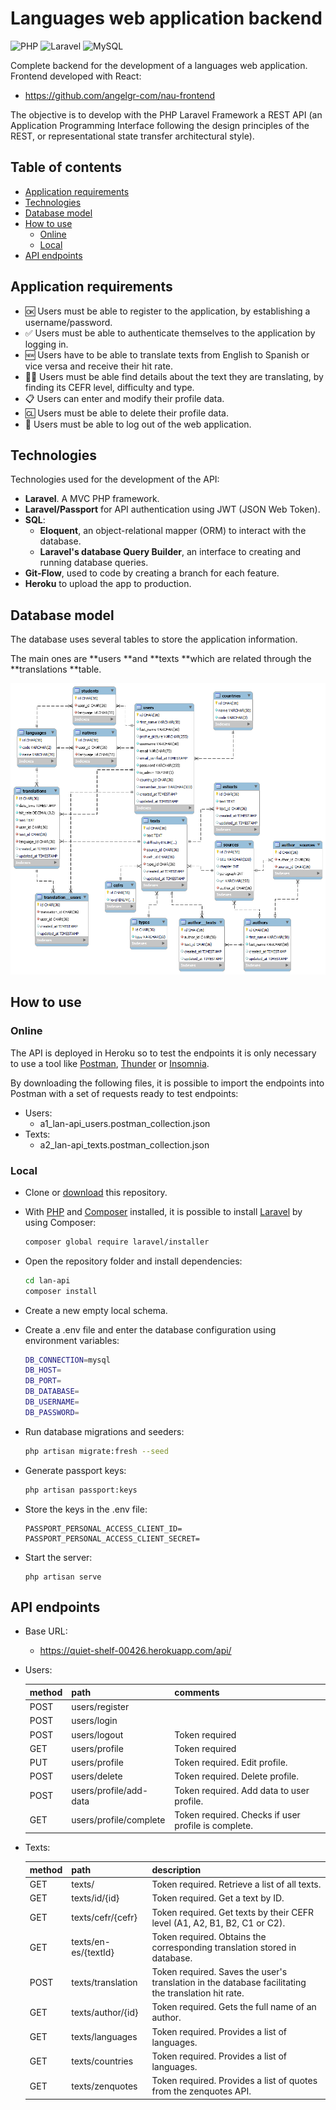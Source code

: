 # Languages web application backend

![PHP](https://img.shields.io/badge/php-%23777BB4.svg?logo=php&logoColor=white&style=for-the-badge) ![Laravel	](https://img.shields.io/badge/laravel-%23FF2D20.svg?logo=laravel&logoColor=white&style=for-the-badge) ![MySQL](https://img.shields.io/badge/mysql-%2300f.svg?logo=mysql&logoColor=white&style=for-the-badge) 

Complete backend for the development of a languages web application. Frontend developed with React:

- https://github.com/angelgr-com/nau-frontend

The objective is to develop with the PHP Laravel Framework a REST API (an Application Programming Interface following the design principles of the REST, or representational state transfer architectural style).

## Table of contents

  - [Application requirements](#application-requirements)
  - [Technologies](#technologies)
  - [Database model](#database-model)
  - [How to use](#how-to-use)
    - [Online](#online)
    - [Local](#local)
  - [API endpoints](#api-endpoints)

## Application requirements

- 🆗 Users must be able to register to the application, by establishing a username/password.
- ✅ Users must be able to authenticate themselves to the application by logging in.
- 🆕 Users have to be able to translate texts from English to Spanish or vice versa and receive their hit rate.
- 👩‍💻 Users must be able find details about the text they are translating, by finding its CEFR level, difficulty and type.
- 📋 Users can enter and modify their profile data.
- 🆑 Users must be able to delete their profile data.
- 👋 Users must be able to log out of the web application.

## Technologies

Technologies used for the development of the API:

- **Laravel**. A MVC PHP framework. 
- **Laravel/Passport** for API authentication using JWT (JSON Web Token).
- **SQL**:
  - **Eloquent**, an object-relational mapper (ORM) to interact with the database.
  - **Laravel's database Query Builder**, an interface to creating and running database queries.
- **Git-Flow**, used to code by creating a branch for each feature.
- **Heroku** to upload the app to production.

## Database model

The database uses several tables to store the application information.

The main ones are **users **and **texts **which are related through the **translations **table.

![image-20220424215550287](./assets/img/db.png)

## How to use

### Online

The API is deployed in Heroku so to test the endpoints it is only necessary to use a tool like [Postman](https://www.postman.com/), [Thunder](https://www.thunderclient.com/) or [Insomnia](https://insomnia.rest/).

By downloading the following files, it is possible to import the endpoints into Postman with a set of requests ready to test endpoints:

- Users:
  - a1_lan-api_users.postman_collection.json
- Texts:
  - a2_lan-api_texts.postman_collection.json

### Local

- Clone or [download](https://github.com/angelgr-com/lan-api/archive/refs/heads/main.zip) this repository.

- With [PHP](https://www.php.net/manual/en/install.php) and [Composer](https://getcomposer.org/download/) installed, it is possible to install [Laravel](https://laravel.com/docs/9.x/installation) by using Composer:

  ```bash
  composer global require laravel/installer
  ```

- Open the repository folder and install dependencies:

  ```bash
  cd lan-api
  composer install
  ```

- Create a new empty local schema.

- Create a .env file and enter the database configuration using environment variables:

  ```bash
  DB_CONNECTION=mysql
  DB_HOST=
  DB_PORT=
  DB_DATABASE=
  DB_USERNAME=
  DB_PASSWORD=
  ```

- Run database migrations and seeders:

  ```bash
  php artisan migrate:fresh --seed
  ```

- Generate passport keys:

  ```bash
  php artisan passport:keys
  ```

- Store the keys in the .env file:

  ```
  PASSPORT_PERSONAL_ACCESS_CLIENT_ID=
  PASSPORT_PERSONAL_ACCESS_CLIENT_SECRET=
  ```
  
- Start the server:

  ```
  php artisan serve
  ```

## API endpoints

- Base URL:
  - https://quiet-shelf-00426.herokuapp.com/api/

- Users:

  | method | path                   | comments                                            |
  | ------ | ---------------------- | --------------------------------------------------- |
  | POST   | users/register         |                                                     |
  | POST   | users/login            |                                                     |
  | POST   | users/logout           | Token required                                      |
  | GET    | users/profile          | Token required                                      |
  | PUT    | users/profile          | Token required. Edit profile.                       |
  | POST   | users/delete           | Token required. Delete profile.                     |
  | POST   | users/profile/add-data | Token required. Add data to user profile.           |
  | GET    | users/profile/complete | Token required. Checks if user profile is complete. |

- Texts:

  | method | path                 | description                                                  |
  | ------ | -------------------- | ------------------------------------------------------------ |
  | GET    | texts/               | Token required. Retrieve a list of all texts.                |
  | GET    | texts/id/{id}        | Token required. Get a text by ID.                            |
  | GET    | texts/cefr/{cefr}    | Token required. Get texts by their CEFR level (A1, A2, B1, B2, C1 or C2). |
  | GET    | texts/en-es/{textId} | Token required. Obtains the corresponding translation stored in database. |
  | POST   | texts/translation    | Token required. Saves the user's translation in the database facilitating the translation hit rate. |
  | GET    | texts/author/{id}    | Token required. Gets the full name of an author.             |
  | GET    | texts/languages      | Token required. Provides a list of languages.                |
  | GET    | texts/countries      | Token required. Provides a list of languages.                |
  | GET    | texts/zenquotes      | Token required. Provides a list of quotes from the zenquotes API. |

  